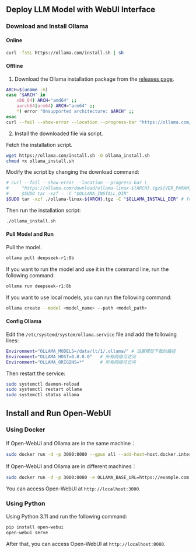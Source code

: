 ## Deploy LLM Model with WebUI Interface

### Download and Install Ollama

#### Online

```sh
curl -fsSL https://ollama.com/install.sh | sh
```

#### Offline

1. Download the Ollama installation package from the [releases page](https://github.com/ollama/ollama/releases).

```sh
ARCH=$(uname -m)
case "$ARCH" in
    x86_64) ARCH="amd64" ;;
    aarch64|arm64) ARCH="arm64" ;;
    *) error "Unsupported architecture: $ARCH" ;;
esac
curl --fail --show-error --location --progress-bar "https://ollama.com/download/ollama-linux-${ARCH}$.tgz"
```

2. Install the downloaded file via script.

Fetch the installation script.

```sh
wget https://ollama.com/install.sh -O ollama_install.sh
chmod +x ollama_install.sh
```

Modify the script by changing the download command:

```sh
# curl --fail --show-error --location --progress-bar \
#     "https://ollama.com/download/ollama-linux-${ARCH}.tgz${VER_PARAM}" | \
#     $SUDO tar -xzf - -C "$OLLAMA_INSTALL_DIR"
$SUDO tar -xzf ./ollama-linux-${ARCH}.tgz -C "$OLLAMA_INSTALL_DIR" # for local installation
```

Then run the installation script:

```sh
./ollama_install.sh
```

#### Pull Model and Run

Pull the model.

```sh
ollama pull deepseek-r1:8b
```

If you want to run the model and use it in the command line, run the following command:

```sh
ollama run deepseek-r1:8b
```

If you want to use local models, you can run the following command:

```sh
ollama create --model <model_name> --path <model_path>
```

#### Config Ollama

Edit the `/etc/systemd/system/ollama.service` file and add the following lines:

```sh
Environment="OLLAMA_MODELS=/data/lt/1/.ollama/" # 设置模型下载的路径
Environment="OLLAMA_HOST=0.0.0.0"   # 所有网络可访问
Environment="OLLAMA_ORIGINS=*"      # 所有网络可访问
```

Then restart the service:

```sh
sudo systemctl daemon-reload
sudo systemctl restart ollama
sudo systemctl status ollama
```


## Install and Run Open-WebUI

### Using Docker

If Open-WebUI and Ollama are in the same machine：

```sh
sudo docker run -d -p 3000:8080 --gpus all --add-host=host.docker.internal:host-gateway -v open-webui:/app/backend/data --name open-webui --restart always ghcr.io/open-webui/open-webui:main
```

If Open-WebUI and Ollama are in different machines：

```sh
sudo docker run -d -p 3000:8080 -e OLLAMA_BASE_URL=https://example.com -v open-webui:/app/backend/data --name open-webui --restart always ghcr.io/open-webui/open-webui:main
```

You can access Open-WebUI at `http://localhost:3000`.

### Using Python

Using Python 3.11 and run the following command:

```sh
pip install open-webui
open-webui serve
```

After that, you can access Open-WebUI at `http://localhost:8080`.